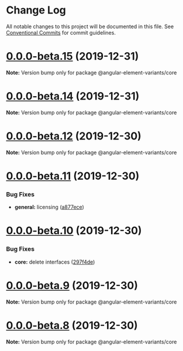 # Change Log

All notable changes to this project will be documented in this file.
See [Conventional Commits](https://conventionalcommits.org) for commit guidelines.

# [0.0.0-beta.15](https://github.com/BioPhoton/angular-element-variants/tree/master/packages/core/compare/v0.0.0-beta.14...v0.0.0-beta.15) (2019-12-31)

**Note:** Version bump only for package @angular-element-variants/core

# [0.0.0-beta.14](https://github.com/BioPhoton/angular-element-variants/tree/master/packages/core/compare/v0.0.0-beta.13...v0.0.0-beta.14) (2019-12-31)

**Note:** Version bump only for package @angular-element-variants/core

# [0.0.0-beta.12](https://github.com/BioPhoton/angular-element-variants/tree/master/packages/core/compare/v0.0.0-beta.11...v0.0.0-beta.12) (2019-12-30)

**Note:** Version bump only for package @angular-element-variants/core

# [0.0.0-beta.11](https://github.com/BioPhoton/angular-element-variants/tree/master/packages/core/compare/v0.0.0-beta.10...v0.0.0-beta.11) (2019-12-30)

### Bug Fixes

- **general:** licensing ([a877ece](https://github.com/BioPhoton/angular-element-variants/tree/master/packages/core/commit/a877ece59c3c4f4e158605699ec233d5f3793229))

# [0.0.0-beta.10](https://github.com/BioPhoton/angular-element-variants/tree/master/packages/core/compare/v0.0.0-beta.9...v0.0.0-beta.10) (2019-12-30)

### Bug Fixes

- **core:** delete interfaces ([297f4de](https://github.com/BioPhoton/angular-element-variants/tree/master/packages/core/commit/297f4de0bee6d2f2a5fcb5a607e2eea6865bbbb7))

# [0.0.0-beta.9](https://github.com/BioPhoton/angular-element-variants/tree/master/packages/core/compare/v0.0.0-beta.8...v0.0.0-beta.9) (2019-12-30)

**Note:** Version bump only for package @angular-element-variants/core

# [0.0.0-beta.8](https://github.com/BioPhoton/angular-element-variants/tree/master/packages/core/compare/v0.0.0-beta.6...v0.0.0-beta.8) (2019-12-30)

**Note:** Version bump only for package @angular-element-variants/core
